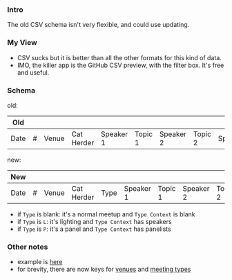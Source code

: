 
### Intro

The old CSV schema isn't very flexible, and could use updating.

### My View

* CSV sucks but it is better than all the other formats for this kind of data.
* IMO, the killer app is the GitHub CSV preview, with the filter box. It's free and useful.

### Schema

old:

|Old          |     |          |         |       |         |       |        |           |
|-------------|-----|----------|---------|-------|---------|-------|--------|-----------|
|Date|#|Venue|Cat Herder|Speaker 1|Topic 1|Speaker 2|Topic 2|Sponsors|A/V|

new:

|New | |     |          |    |         |       |         |       |        |   |            |
|----|-|-----|----------|----|---------|-------|---------|-------|--------|---|------------|
|Date|#|Venue|Cat Herder|Type|Speaker 1|Topic 1|Speaker 2|Topic 2|Sponsors|A/V|Type Context|

* if `Type` is blank: it's a normal meetup and `Type Context` is blank
* if `Type` is `L`: it's lighting and `Type Context` has speakers
* if `Type` is `P`: it's a panel and `Type Context` has panelists

### Other notes

* example is [here](MeetUps_v2.csv) 
* for brevity, there are now keys for [venues](https://github.com/codetojoy/gists/blob/master/peidevs_data/Venue_v2.csv) and [meeting types](https://github.com/codetojoy/gists/blob/master/peidevs_data/Type_v2.csv)

